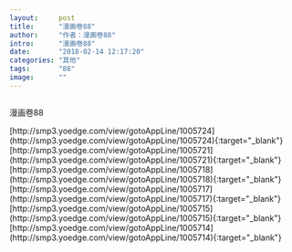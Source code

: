 ```yaml
---
layout:     post
title:      "漫画卷88"
author:     "作者：漫画卷88"
intro:      "漫画卷88"
date:       "2018-02-14 12:17:20"
categories: "其他"
tags:       "88"
image:      ""
---
```

<div style="text-align: center">
<p><img src=""/></p>
</div>
<p class="post-meta">
<span>漫画卷88</span>
</p>
[http://smp3.yoedge.com/view/gotoAppLine/1005724](http://smp3.yoedge.com/view/gotoAppLine/1005724){:target="_blank"}
[http://smp3.yoedge.com/view/gotoAppLine/1005721](http://smp3.yoedge.com/view/gotoAppLine/1005721){:target="_blank"}
[http://smp3.yoedge.com/view/gotoAppLine/1005718](http://smp3.yoedge.com/view/gotoAppLine/1005718){:target="_blank"}
[http://smp3.yoedge.com/view/gotoAppLine/1005717](http://smp3.yoedge.com/view/gotoAppLine/1005717){:target="_blank"}
[http://smp3.yoedge.com/view/gotoAppLine/1005715](http://smp3.yoedge.com/view/gotoAppLine/1005715){:target="_blank"}
[http://smp3.yoedge.com/view/gotoAppLine/1005714](http://smp3.yoedge.com/view/gotoAppLine/1005714){:target="_blank"}


